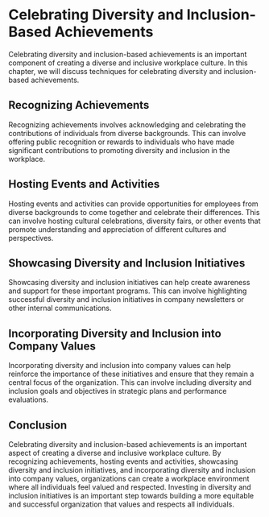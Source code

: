Celebrating Diversity and Inclusion-Based Achievements
===========================================================================================================

Celebrating diversity and inclusion-based achievements is an important component of creating a diverse and inclusive workplace culture. In this chapter, we will discuss techniques for celebrating diversity and inclusion-based achievements.

Recognizing Achievements
------------------------

Recognizing achievements involves acknowledging and celebrating the contributions of individuals from diverse backgrounds. This can involve offering public recognition or rewards to individuals who have made significant contributions to promoting diversity and inclusion in the workplace.

Hosting Events and Activities
-----------------------------

Hosting events and activities can provide opportunities for employees from diverse backgrounds to come together and celebrate their differences. This can involve hosting cultural celebrations, diversity fairs, or other events that promote understanding and appreciation of different cultures and perspectives.

Showcasing Diversity and Inclusion Initiatives
----------------------------------------------

Showcasing diversity and inclusion initiatives can help create awareness and support for these important programs. This can involve highlighting successful diversity and inclusion initiatives in company newsletters or other internal communications.

Incorporating Diversity and Inclusion into Company Values
---------------------------------------------------------

Incorporating diversity and inclusion into company values can help reinforce the importance of these initiatives and ensure that they remain a central focus of the organization. This can involve including diversity and inclusion goals and objectives in strategic plans and performance evaluations.

Conclusion
----------

Celebrating diversity and inclusion-based achievements is an important aspect of creating a diverse and inclusive workplace culture. By recognizing achievements, hosting events and activities, showcasing diversity and inclusion initiatives, and incorporating diversity and inclusion into company values, organizations can create a workplace environment where all individuals feel valued and respected. Investing in diversity and inclusion initiatives is an important step towards building a more equitable and successful organization that values and respects all individuals.

